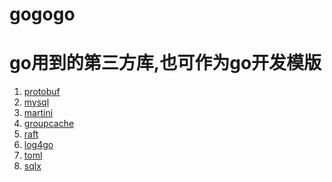 gogogo
======

# go用到的第三方库,也可作为go开发模版 #

1. [protobuf](http://code.google.com/p/goprotobuf/) 
2. [mysql](https://github.com/go-sql-driver/mysql)
3. [martini](https://github.com/codegangsta/martini)
4. [groupcache](https://github.com/golang/groupcache)
5. [raft](https://github.com/goraft/raft)
6. [log4go](http://code.google.com/p/log4go)
7. [toml](http://github.com/BurntSushi/toml)
8. [sqlx](https://github.com/jmoiron/sqlx)
